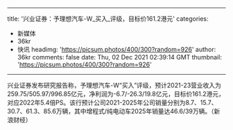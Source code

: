 
---
title: '兴业证券：予理想汽车-W_买入_评级，目标价161.2港元'
categories: 
 - 新媒体
 - 36kr
 - 快讯
headimg: 'https://picsum.photos/400/300?random=926'
author: 36kr
comments: false
date: Thu, 02 Dec 2021 02:39:14 GMT
thumbnail: 'https://picsum.photos/400/300?random=926'
---

<div>   
兴业证券发布研究报告称，予理想汽车-W“买入”评级，预计2021-23营业收入为259.75/505.97/996.85亿元，净利润为-6.7/-26.3/19.8亿元，目标价161.2港元，对应2022年5.4倍PS。该行预计公司2021-2025年公司销量分别为8.7、15.7、30.7、61.3、85.6万辆，其中增程式/纯电动车2025年销量达46.6/39万辆。（新浪财经）  
</div>
            
